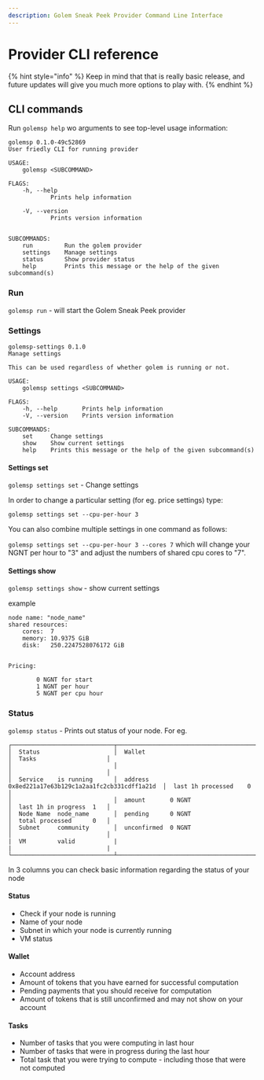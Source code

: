 ```yaml
---
description: Golem Sneak Peek Provider Command Line Interface
---
```


# Provider CLI reference

{% hint style="info" %}
Keep in mind that that is really basic release, and future updates will give you much more options to play with.
{% endhint %}

## CLI commands

Run `golemsp help` wo arguments to see top-level usage information:

```text
golemsp 0.1.0-49c52869
User friedly CLI for running provider

USAGE:
    golemsp <SUBCOMMAND>

FLAGS:
    -h, --help       
            Prints help information

    -V, --version    
            Prints version information


SUBCOMMANDS:
    run         Run the golem provider
    settings    Manage settings
    status      Show provider status
    help        Prints this message or the help of the given subcommand(s)
```

### Run

`golemsp run` - will start the Golem Sneak Peek provider

### Settings

```text
golemsp-settings 0.1.0
Manage settings

This can be used regardless of whether golem is running or not.

USAGE:
    golemsp settings <SUBCOMMAND>

FLAGS:
    -h, --help       Prints help information
    -V, --version    Prints version information

SUBCOMMANDS:
    set     Change settings
    show    Show current settings
    help    Prints this message or the help of the given subcommand(s)
```

#### Settings set

`golemsp settings set` - Change settings

In order to change a particular setting \(for eg. price settings\) type:

`golemsp settings set --cpu-per-hour 3` 

You can also combine multiple settings in one command as follows:

`golemsp settings set --cpu-per-hour 3 --cores 7` which will change your NGNT per hour to "3" and adjust the numbers of shared cpu cores to "7".

#### Settings show

`golemsp settings show` - show current settings

example

```text
node name: "node_name"
shared resources:
	cores:	7
	memory:	10.9375 GiB
	disk:	250.2247528076172 GiB


Pricing:

	    0 NGNT for start
	    1 NGNT per hour
	    5 NGNT per cpu hour

```

### Status

`golemsp status` - Prints out status of your node. For eg.

```text
┌─────────────────────────────┬───────────────────────────────────────────────────────────┬───────────────────────────┐
│  Status                     │  Wallet                                                   │  Tasks                    │
│                             │                                                           │                           │
│  Service    is running      │  address      0x8ed221a17e63b129c1a2aa1fc2cb331cdff1a21d  │  last 1h processed    0   │
│                             │  amount       0 NGNT                                      │  last 1h in progress  1   │
│  Node Name  node_name       │  pending      0 NGNT                                      │  total processed      0   │
│  Subnet     community       │  unconfirmed  0 NGNT                                      │                           │
|  VM         valid           |                                                           |                           | 
└─────────────────────────────┴───────────────────────────────────────────────────────────┴───────────────────────────┘
```

In 3 columns you can check basic information regarding the status of your node

#### Status

* Check if your node is running
* Name of your node
* Subnet in which your node is currently running
* VM status

#### Wallet

* Account address
* Amount of tokens that you have earned for successful computation
* Pending payments that you should receive for computation
* Amount of tokens that is still unconfirmed and may not show on your account 

#### Tasks

*  Number of tasks that you were computing in last hour
* Number of tasks that were in progress during the last hour
* Total task that you were trying to compute - including those that were not computed

